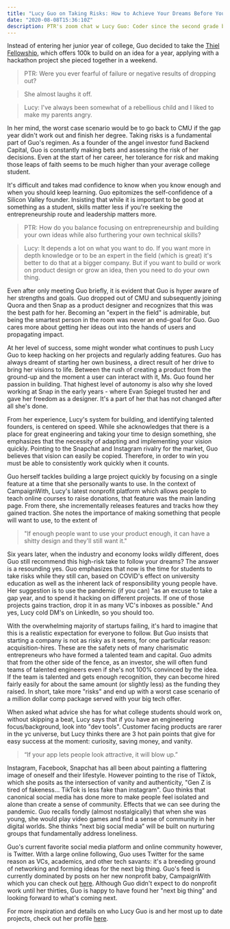```yaml
---
title: "Lucy Guo on Taking Risks: How to Achieve Your Dreams Before Your Thirties"
date: "2020-08-08T15:36:10Z"
description: PTR's zoom chat w Lucy Guo: Coder since the second grade but product designer at heart. One of the first female voices at Snap (read: Diversity Champ). Co-founder of Scale.AI, Backend Capital at 1.5x rn, and nonprofit CampaignWith. Shredded Barry's girl— hit her and other VC's up at your local Barry's. Raver. One of the most stacked people you'll ever meet..
---
```


Instead of entering her junior year of college, Guo decided to take the [Thiel Fellowship](https://thielfellowship.org/), which offers 100k to build on an idea for a year, applying with a hackathon project she pieced together in a weekend.

> PTR: Were you ever fearful of failure or negative results of dropping out?

> She almost laughs it off.

> Lucy: I've always been somewhat of a rebellious child and I liked to make my parents angry.

In her mind, the worst case scenario would be to go back to CMU if the gap year didn't work out and finish her degree. Taking risks is a fundamental part of Guo's regimen. As a founder of the angel investor fund Backend Capital, Guo is constantly making bets and assessing the risk of her decisions. Even at the start of her career, her tolerance for risk and making those leaps of faith seems to be much higher than your average college student.

It's difficult and takes mad confidence to know when you know enough and when you should keep learning. Guo epitomizes the self-confidence of a Silicon Valley founder. Insisting that while it is important to be good at something as a student, skills matter less if you're seeking the entrepreneurship route and leadership matters more.

> PTR: How do you balance focusing on entrepreneurship and building your own ideas while also furthering your own technical skills?

> Lucy: It depends a lot on what you want to do. If you want more in depth knowledge or to be an expert in the field (which is great) it's better to do that at a bigger company. But if you want to build or work on product design or grow an idea, then you need to do your own thing.

Even after only meeting Guo briefly, it is evident that Guo is hyper aware of her strengths and goals. Guo dropped out of CMU and subsequently joining Quora and then Snap as a product designer and recognizes that this was the best path for her. Becoming an "expert in the field" is admirable, but being the smartest person in the room was never an end-goal for Guo. Guo cares more about getting her ideas out into the hands of users and propagating impact.

At her level of success, some might wonder what continues to push Lucy Guo to keep hacking on her projects and regularly adding features. Guo has always dreamt of starting her own business, a direct result of her drive to bring her visions to life. Between the rush of creating a product from the ground-up and the moment a user can interact with it, Ms. Guo found her passion in building. That highest level of autonomy is also why she loved working at Snap in the early years - where Evan Spiegel trusted her and gave her freedom as a designer. It's a part of her that has not changed after all she's done.

From her experience, Lucy's system for building, and identifying talented founders, is centered on speed. While she acknowledges that there is a place for great engineering and taking your time to design something, she emphasizes that the necessity of adapting and implementing your vision quickly. Pointing to the Snapchat and Instagram rivalry for the market, Guo believes that vision can easily be copied. Therefore, in order to win you must be able to consistently work quickly when it counts.

Guo herself tackles building a large project quickly by focusing on a single feature at a time that she personally wants to use. In the context of CampaignWith, Lucy's latest nonprofit platform which allows people to teach online courses to raise donations, that feature was the main landing page. From there, she incrementally releases features and tracks how they gained traction. She notes the importance of making something that people will want to use, to the extent of

> "If enough people want to use your product enough, it can have a shitty design and they'll still want it."

Six years later, when the industry and economy looks wildly different, does Guo still recommend this high-risk take to follow your dreams? The answer is a resounding yes. Guo emphasizes that now is the time for students to take risks while they still can, based on COVID's effect on university education as well as the inherent lack of responsibility young people have. Her suggestion is to use the pandemic (if you can) "as an excuse to take a gap year, and to spend it hacking on different projects. If one of those projects gains traction, drop it in as many VC's inboxes as possible." And yes, Lucy cold DM's on LinkedIn, so you should too.

With the overwhelming majority of startups failing, it's hard to imagine that this is a realistic expectation for everyone to follow. But Guo insists that starting a company is not as risky as it seems, for one particular reason: acquisition-hires. These are the safety nets of many charismatic entrepreneurs who have formed a talented team and capital. Guo admits that from the other side of the fence, as an investor, she will often fund teams of talented engineers even if she's not 100% convinced by the idea. If the team is talented and gets enough recognition, they can become hired fairly easily for about the same amount (or slightly less) as the funding they raised. In short, take more "risks" and end up with a worst case scenario of a million dollar comp package served with your big tech offer.

When asked what advice she has for what college students should work on, without skipping a beat, Lucy says that if you have an engineering focus/background, look into "dev tools". Customer facing products are rarer in the yc universe, but Lucy thinks there are 3 hot pain points that give for easy success at the moment: curiosity, saving money, and vanity.

> “If your app lets people look attractive, it will blow up.”

Instagram, Facebook, Snapchat has all been about painting a flattering image of oneself and their lifestyle. However pointing to the rise of Tiktok, which she posits as the intersection of vanity and authenticity, "Gen Z is tired of fakeness... TikTok is less fake than instagram". Guo thinks that canonical social media has done more to make people feel isolated and alone than create a sense of community. Effects that we can see during the pandemic. Guo recalls fondly (almost nostalgically) that when she was young, she would play video games and find a sense of community in her digital worlds. She thinks “next big social media” will be built on nurturing groups that fundamentally address loneliness.

Guo's current favorite social media platform and online community however, is Twitter. With a large online following, Guo uses Twitter for the same reason as VCs, academics, and other tech savants: it's a breeding ground of networking and forming ideas for the next big thing. Guo's feed is currently dominated by posts on her new nonprofit baby, CampaignWith which you can check out [here](https://campaignwith.com/). Although Guo didn't expect to do nonprofit work until her thirties, Guo is happy to have found her "next big thing" and looking forward to what's coming next.

For more inspiration and details on who Lucy Guo is and her most up to date projects, check out her profile [here](https://www.lucy.ws/).
